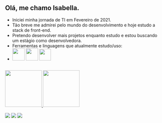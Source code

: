 ## Olá, me chamo Isabella.
- Iniciei minha jornada de TI em Fevereiro de 2021. 
- Tão breve me admirei pelo mundo do desenvolvimento e hoje estudo a stack de front-end. 
- Pretendo desenvolver mais projetos enquanto estudo e estou buscando um estágio como desenvolvedora.
- Ferramentas e linguagens que atualmente estudo/uso:
- <img src="https://cdn.jsdelivr.net/gh/devicons/devicon/icons/css3/css3-original-wordmark.svg" height="40" width="40"/> <img src="https://cdn.jsdelivr.net/gh/devicons/devicon/icons/html5/html5-original-wordmark.svg" height="40" width="40"/> <img src="https://cdn.jsdelivr.net/gh/devicons/devicon/icons/javascript/javascript-original.svg" height="38" width="38"/>
##

<div>
	<a href="https://github.com/isabella-eng7">
	<img height="120cm" src="https://github-readme-stats.vercel.app/api/top-langs/?username=Isabella Viana &theme=tokyonight&layout=compact"/> 
	<img height="120cm" src="https://github-readme-stats.vercel.app/api?username=Isabella Viana &theme=tokyonight&hide=prs,issues"/>
</div>
<br>
<a href="https://www.linkedin.com/in/isabella-viana-dev/" alt="linkedin" target="_blank"><img src="https://img.shields.io/badge/LinkedIn-%230077B5.svg?&style=flat-square&logo=linkedin&logoColor=white"></a> <a href="mailto:isabella.viana97@outlook.com" alt="gmail" target="_blank"><img src="https://img.shields.io/badge/-Gmail-FF0000?style=flat-square&labelColor=FF0000&logo=gmail&logoColor=white&link=mailto:isabella.viana97@outlook.com>"/></a> <a href="https://github.com/isabella-eng7" alt="github" target="_blank"><img src="https://img.shields.io/badge/GitHub-000000?&style=flat-square&logo=GitHub&logoColor=white"></a>
